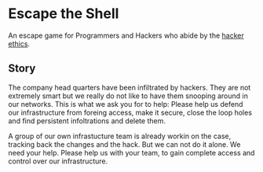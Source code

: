 Escape the Shell
================

An escape game for Programmers and Hackers who abide by the [hacker ethics].

Story
-----

The company head quarters have been infiltrated by hackers.
They are not extremely smart but we really do not like to have them snooping
around in our networks.
This is what we ask you for to help: Please help us defend our infrastructure
from foreing access, make it secure, close the loop holes and find
persistent infoltrations and delete them.

A group of our own infrastucture team is already workin on the case, tracking
back the changes and the hack.
But we can not do it alone. We need your help.
Please help us with your team, to gain complete access and control over our
infrastructure.




[hacker ethics]: https://www.ccc.de/en/hackerethik

